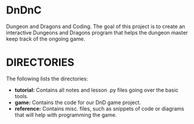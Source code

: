 # DnDnC

Dungeon and Dragons and Coding. The goal of this project is to create an interactive Dungeons and Dragons program that helps the dungeon master keep track of the ongoing game.

# DIRECTORIES

The following lists the directories:
 - **tutorial:** Contains all notes and lesson .py files going over the basic tools.
 - **game:** Contains the code for our DnD game project.
 - **reference:** Contains misc. files, such as snippets of code or diagrams that will help with programming the game.
